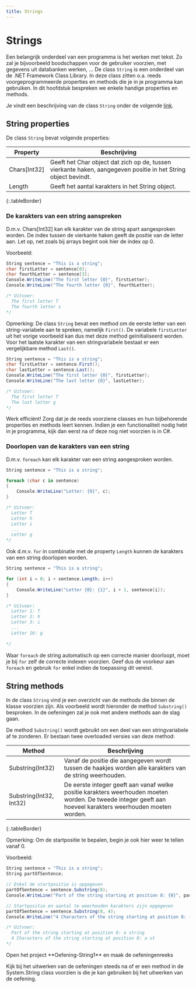 ```yaml
---
title: Strings
---
```

# Strings

Een belangrijk onderdeel van een programma is het werken met tekst. Zo zal je bijvoorbeeld boodschappen voor de gebruiker voorzien, met gegevens uit databanken werken, ...
De class `String` is een onderdeel van de .NET Framework Class Library. In deze class zitten o.a. reeds voorgeprogrammeerde properties en methods die je in je programma kan gebruiken.
In dit hoofdstuk bespreken we enkele handige properties en methods.

Je vindt een beschrijving van de class `String` onder de volgende [link](https://msdn.microsoft.com/en-us/library/system.string.string(v=vs.110).aspx).


## String properties

De class `String` bevat volgende properties:

| Property     | Beschrijving   |
| ------------- |-------------    |
| Chars[Int32]  | Geeft het Char object dat zich op de, tussen vierkante haken, aangegeven positie in het String object bevindt.      |
| Length        | Geeft het aantal karakters in het String object.   |
{:.tableBorder}

### De karakters van een string aanspreken

D.m.v. Chars[Int32] kan elk karakter van de string apart aangesproken worden. De index tussen de vierkante haken geeft de positie van de letter aan. Let op, net zoals bij arrays begint ook hier de index op 0.

Voorbeeld:
```csharp
String sentence = "This is a string";
char firstLetter = sentence[0];
char fourthLetter = sentence[3];
Console.WriteLine("The first letter {0}", firstLetter);
Console.WriteLine("The fourth letter {0}", fourthLetter);

/* Uitvoer:
  The first letter T
  The fourth letter s
*/
```

Opmerking:
De class `String` bevat een method om de eerste letter van een string-variabele aan te spreken, namelijk `First()`. De variabele `firstLetter` uit het vorige voorbeeld kan dus met deze method geïnitialiseerd worden. Voor het laatste karakter van een stringvariabele bestaat er een vergelijkbare method `Last()`.

```csharp
String sentence = "This is a string";
char firstLetter = sentence.First();
char lastLetter = sentence.Last();
Console.WriteLine("The first letter {0}", firstLetter);
Console.WriteLine("The last letter {0}", lastLetter);

/* Uitvoer:
  The first letter T
  The last letter g
*/
```

<div class="note protip">
<p>Werk efficiënt! Zorg dat je de reeds voorziene classes en hun bijbehorende properties en methods leert kennen. Indien je een functionaliteit nodig hebt in je programma, kijk dan eerst na of deze nog niet voorzien is in C#.</p>
</div>

### Doorlopen van de karakters van een string

D.m.v. `foreach` kan elk karakter van een string aangesproken worden.

```csharp
String sentence = "This is a string";

foreach (char c in sentence)
{
    Console.WriteLine("Letter: {0}", c);
}

/* Uitvoer:
  Letter T
  Letter h
  Letter i
  ...
  Letter g
*/
```

Ook d.m.v. `for` in combinatie met de property `Length` kunnen de karakters van een string doorlopen worden. 

```csharp
String sentence = "This is a string";

for (int i = 0; i < sentence.Length; i++)
{
    Console.WriteLine("Letter {0}: {1}", i + 1, sentence[i]);
}

/* Uitvoer:
  Letter 1: T
  Letter 2: h
  Letter 3: i
  ...
  Letter 16: g
  
*/
```

Waar `foreach` de string automatisch op een correcte manier doorloopt, moet je bij `for` zelf de correcte indexen voorzien. Geef dus de voorkeur aan `foreach` en gebruik `for` enkel indien de toepassing dit vereist.

## String methods

In de class `String` vind je een overzicht van de methods die binnen de klasse voorzien zijn. Als voorbeeld wordt hieronder de method `Substring()` besproken. In de oefeningen zal je ook met andere methods aan de slag gaan.

De method `Substring()` wordt gebruikt om een deel van een stringvariabele af te zonderen. Er bestaan twee overloaded versies van deze method:

| Method     | Beschrijving   |
| ------------- |-------------    |
| Substring(Int32) | Vanaf de positie die aangegeven wordt tussen de haakjes worden alle karakters van de string weerhouden.      |
| Substring(Int32, Int32)| De eerste integer geeft aan vanaf welke positie karakters weerhouden moeten worden. De tweede integer geeft aan hoeveel karakters weerhouden moeten worden. |
{:.tableBorder}

Opmerking: Om de startpositie te bepalen, begin je ook hier weer te tellen vanaf 0.

Voorbeeld:

```csharp
String sentence = "This is a string";
String partOfSentence;

// Enkel de startpositie is opgegeven
partOfSentence = sentence.Substring(8);
Console.WriteLine("Part of the string starting at position 8: {0}", partOfSentence);

// Startpositie en aantal te weerhouden karakters zijn opgegeven
partOfSentence = sentence.Substring(8, 4);
Console.WriteLine("4 Characters of the string starting at position 8: {0}", partOfSentence);

/* Uitvoer:
  Part of the string starting at position 8: a string
  4 Characters of the string starting at position 8: a st 
*/

```

<div class="note oefening">
<p>Open het project **Oefening-String1** en maak de oefeningenreeks</p>
<p>Kijk bij het uitwerken van de oefeningen steeds na of er een method in de System.String class voorzien is die je kan gebruiken bij het uitwerken van de oefening.</p>
</div>

